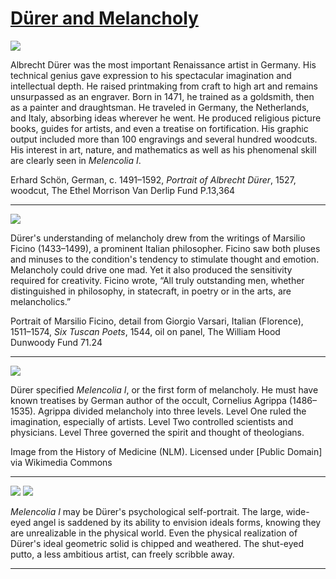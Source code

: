 # [Dürer and Melancholy](http://artsmia.github.io/griot/#/stories/1303)

![](http://cdn.dx.artsmia.org/thumbs/tn_mia_6020535.jpg)

Albrecht Dürer was the most important Renaissance artist in Germany. His technical genius gave expression to his spectacular imagination and intellectual depth. He raised printmaking from craft to high art and remains unsurpassed as an engraver. Born in 1471, he trained as a goldsmith, then as a painter and draughtsman. He traveled in Germany, the Netherlands, and Italy, absorbing ideas wherever he went. He produced religious picture books, guides for artists, and even a treatise on fortification. His graphic output included more than 100 engravings and several hundred woodcuts. His interest in art, nature, and mathematics as well as his phenomenal skill are clearly seen in *Melencolia I*.

Erhard Schön, German, c. 1491–1592, *Portrait of Albrecht Dürer*, 1527, woodcut, The Ethel Morrison Van Derlip Fund P.13,364

---

![](http://cdn.dx.artsmia.org/thumbs/tn_mia_6001360_Overlay.jpg)

Dürer's understanding of melancholy drew from the writings of Marsilio Ficino (1433–1499), a prominent Italian philosopher. Ficino saw both pluses and minuses to the condition's tendency to stimulate thought and emotion. Melancholy could drive one mad. Yet it also produced the sensitivity required for creativity. Ficino wrote, “All truly outstanding men, whether distinguished in philosophy, in statecraft, in poetry or in the arts, are melancholics.”

Portrait of Marsilio Ficino, detail from Giorgio Varsari, Italian (Florence), 1511–1574, *Six Tuscan Poets*, 1544, oil on panel, The William Hood Dunwoody Fund 71.24

---

![](http://cdn.dx.artsmia.org/thumbs/tn_2014_TDX_MIAArtStories_210.jpg)

Dürer specified *Melencolia I*, or the first form of melancholy. He must have known treatises by German author of the occult, Cornelius Agrippa (1486–1535). Agrippa divided melancholy into three levels. Level One ruled the imagination, especially of artists. Level Two controlled scientists and physicians. Level Three governed the spirit and thought of theologians.

Image from the History of Medicine (NLM). Licensed under [Public Domain] via Wikimedia Commons

---

![](http://cdn.dx.artsmia.org/thumbs/tn_2014_TDX_MIAArtStories_213.jpg)
![](http://cdn.dx.artsmia.org/thumbs/tn_mia_5030749.jpg)

*Melencolia I* may be Dürer's psychological self-portrait. The large, wide-eyed angel is saddened by its ability to envision ideals forms, knowing they are unrealizable in the physical world. Even the physical realization of Dürer's ideal geometric solid is chipped and weathered. The shut-eyed putto, a less ambitious artist, can freely scribble away.

---
